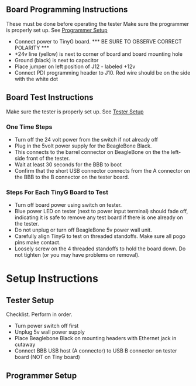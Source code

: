 ## Board Programming Instructions
These must be done before operating the tester
Make sure the programmer is properly set up. See [Programmer Setup](https://github.com/synthetos/TinyG/wiki/BeagleBone-Black-Test-Rig-Operation#programmer-setup)

* Connect power to TinyG board. *** BE SURE TO OBSERVE CORRECT POLARITY ***
 * +24v line (yellow) is next to corner of board and board mounting hole
 * Ground (black) is next to capacitor
* Place jumper on left position of J12 - labeled +12v
* Connect PDI programming header to J10. Red wire should be on the side with the white dot

## Board Test Instructions
Make sure the tester is properly set up. See [Tester Setup](https://github.com/synthetos/TinyG/wiki/BeagleBone-Black-Test-Rig-Operation#tester-setup)

### One Time Steps

* Turn off the 24 volt power from the switch if not already off
* Plug in the 5volt power supply for the BeagleBone Black. 
 * This connects to the barrel connector on BeagleBone on the the left-side front of the tester.
 * Wait at least 30 seconds for the BBB to boot
* Confirm that the short USB connector connects from the A connector on the BBB to the B connector on the tester board.
 
### Steps For Each TinyG Board to Test


* Turn off board power using switch on tester.
 * Blue power LED on tester (next to power input terminal) should fade off, indicating it is safe to remove any test board if there is one already on the tester.
 * Do not unplug or turn off BeagleBone 5v power wall unit.
* Carefully align TinyG to test on threaded standoffs. Make sure all pogo pins make contact.
* Loosely screw on the 4 threaded standoffs to hold the board down. Do not tighten (or you may have problems on removal).

# Setup Instructions
## Tester Setup
Checklist. Perform in order.

* Turn power switch off first
* Unplug 5v wall power supply
* Place Beaglebone Black on mounting headers with Ethernet jack in cutaway
* Connect BBB USB host (A connector) to USB B connector on tester board (NOT on Tiny board)

## Programmer Setup